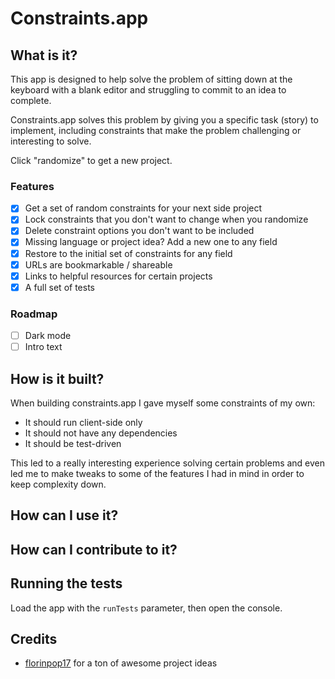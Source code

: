 # Constraints.app

## What is it?

This app is designed to help solve the problem of sitting down at the keyboard
with a blank editor and struggling to commit to an idea to complete.

Constraints.app solves this problem by giving you a specific task (story) to
implement, including constraints that make the problem challenging or
interesting to solve.

Click "randomize" to get a new project.

### Features

- [x] Get a set of random constraints for your next side project
- [x] Lock constraints that you don't want to change when you randomize
- [x] Delete constraint options you don't want to be included
- [x] Missing language or project idea? Add a new one to any field
- [x] Restore to the initial set of constraints for any field
- [x] URLs are bookmarkable / shareable
- [x] Links to helpful resources for certain projects
- [x] A full set of tests

### Roadmap

- [ ] Dark mode
- [ ] Intro text

## How is it built?

When building constraints.app I gave myself some constraints of my own:

- It should run client-side only
- It should not have any dependencies
- It should be test-driven

This led to a really interesting experience solving certain problems and even
led me to make tweaks to some of the features I had in mind in order to keep
complexity down.

## How can I use it?

## How can I contribute to it?

## Running the tests

Load the app with the `runTests` parameter, then open the console.

## Credits

- [florinpop17](https://github.com/florinpop17) for a ton of awesome project ideas
